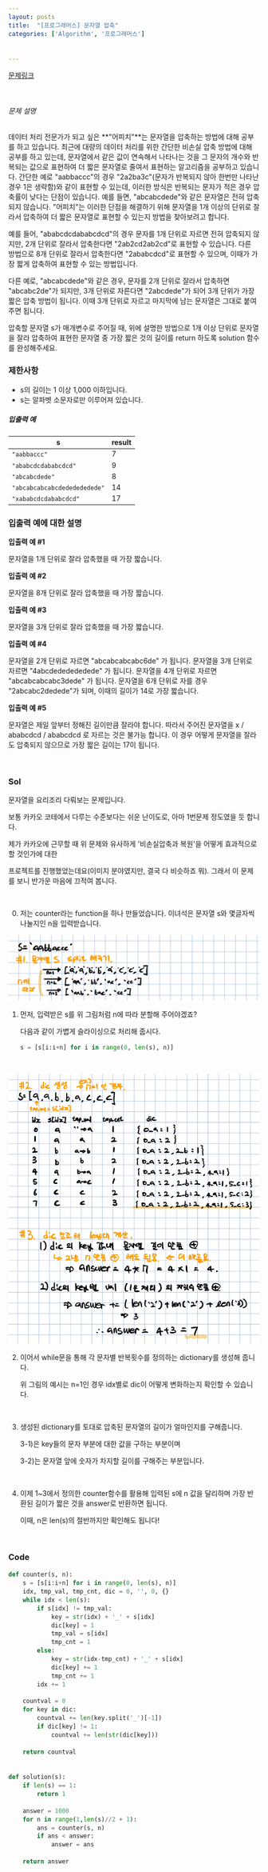 ```yaml
---
layout: posts
title:  "[프로그래머스] 문자열 압축"
categories: ['Algorithm', '프로그래머스']


---
```


[문제링크](https://programmers.co.kr/learn/courses/30/lessons/60057)

<br/>

###### 문제 설명

데이터 처리 전문가가 되고 싶은 **"어피치"**는 문자열을 압축하는 방법에 대해 공부를 하고 있습니다. 최근에 대량의 데이터 처리를 위한 간단한 비손실 압축 방법에 대해 공부를 하고 있는데, 문자열에서 같은 값이 연속해서 나타나는 것을 그 문자의 개수와 반복되는 값으로 표현하여 더 짧은 문자열로 줄여서 표현하는 알고리즘을 공부하고 있습니다.
간단한 예로 "aabbaccc"의 경우 "2a2ba3c"(문자가 반복되지 않아 한번만 나타난 경우 1은 생략함)와 같이 표현할 수 있는데, 이러한 방식은 반복되는 문자가 적은 경우 압축률이 낮다는 단점이 있습니다. 예를 들면, "abcabcdede"와 같은 문자열은 전혀 압축되지 않습니다. "어피치"는 이러한 단점을 해결하기 위해 문자열을 1개 이상의 단위로 잘라서 압축하여 더 짧은 문자열로 표현할 수 있는지 방법을 찾아보려고 합니다.

예를 들어, "ababcdcdababcdcd"의 경우 문자를 1개 단위로 자르면 전혀 압축되지 않지만, 2개 단위로 잘라서 압축한다면 "2ab2cd2ab2cd"로 표현할 수 있습니다. 다른 방법으로 8개 단위로 잘라서 압축한다면 "2ababcdcd"로 표현할 수 있으며, 이때가 가장 짧게 압축하여 표현할 수 있는 방법입니다.

다른 예로, "abcabcdede"와 같은 경우, 문자를 2개 단위로 잘라서 압축하면 "abcabc2de"가 되지만, 3개 단위로 자른다면 "2abcdede"가 되어 3개 단위가 가장 짧은 압축 방법이 됩니다. 이때 3개 단위로 자르고 마지막에 남는 문자열은 그대로 붙여주면 됩니다.

압축할 문자열 s가 매개변수로 주어질 때, 위에 설명한 방법으로 1개 이상 단위로 문자열을 잘라 압축하여 표현한 문자열 중 가장 짧은 것의 길이를 return 하도록 solution 함수를 완성해주세요.

### 제한사항

- s의 길이는 1 이상 1,000 이하입니다.
- s는 알파벳 소문자로만 이루어져 있습니다.

##### 입출력 예

| s                            | result |
| ---------------------------- | ------ |
| `"aabbaccc"`                 | 7      |
| `"ababcdcdababcdcd"`         | 9      |
| `"abcabcdede"`               | 8      |
| `"abcabcabcabcdededededede"` | 14     |
| `"xababcdcdababcdcd"`        | 17     |

### 입출력 예에 대한 설명

**입출력 예 #1**

문자열을 1개 단위로 잘라 압축했을 때 가장 짧습니다.

**입출력 예 #2**

문자열을 8개 단위로 잘라 압축했을 때 가장 짧습니다.

**입출력 예 #3**

문자열을 3개 단위로 잘라 압축했을 때 가장 짧습니다.

**입출력 예 #4**

문자열을 2개 단위로 자르면 "abcabcabcabc6de" 가 됩니다.
문자열을 3개 단위로 자르면 "4abcdededededede" 가 됩니다.
문자열을 4개 단위로 자르면 "abcabcabcabc3dede" 가 됩니다.
문자열을 6개 단위로 자를 경우 "2abcabc2dedede"가 되며, 이때의 길이가 14로 가장 짧습니다.

**입출력 예 #5**

문자열은 제일 앞부터 정해진 길이만큼 잘라야 합니다.
따라서 주어진 문자열을 x / ababcdcd / ababcdcd 로 자르는 것은 불가능 합니다.
이 경우 어떻게 문자열을 잘라도 압축되지 않으므로 가장 짧은 길이는 17이 됩니다.



<br/>

### Sol

문자열을 요리조리 다뤄보는 문제입니다.

보통 카카오 코테에서 다루는 수준보다는 쉬운 난이도로, 아마 1번문제 정도였을 듯 합니다.

제가 카카오에 근무할 때 위 문제와 유사하게 '비손실압축과 복원'을 어떻게 효과적으로 할 것인가에 대한

프로젝트를 진행했었는데요(이미지 분야였지만, 결국 다 비슷하죠 뭐). 그래서 이 문제를 보니 반가운 마음에 끄적여 봅니다.

<br/>

0. 저는 counter라는 function을 하나 만들었습니다. 이녀석은 문자열 s와 몇글자씩 나눌지인 n을 입력받습니다.

![image-20210702161409458](https://github.com/guard1000/guard1000.github.io/blob/master/imgs/%5Bprogrammers%5D%20compress%20string_1.png?raw=true)



1. 먼저, 입력받은 s를 위 그림처럼 n에 따라 분할해 주어야겠죠?

   다음과 같이 가볍게 슬라이싱으로 처리해 줍시다.

   ```python
   s = [s[i:i+n] for i in range(0, len(s), n)]
   ```

<br/>

![image-20210702161637880](https://github.com/guard1000/guard1000.github.io/blob/master/imgs/%5Bprogrammers%5D%20compress%20string_2.png?raw=true)

2. 이어서 while문을 통해 각 문자별 반복횟수를 정의하는 dictionary를 생성해 줍니다.

   위 그림의 예시는 n=1인 경우 idx별로 dic이 어떻게 변화하는지 확인할 수 있습니다.

   <br/>

3. 생성된 dictionary를 토대로 압축된 문자열의 길이가 얼마인지를 구해줍니다.

   3-1)은 key들의 문자 부분에 대한 값을 구하는 부분이며

   3-2)는 문자열 앞에 숫자가 차지할 길이를 구해주는 부분입니다.

   <br/>

4. 이제 1~3에서 정의한 counter함수를 활용해 입력된 s에 n 값을 달리하며 가장 반환된 길이가 짧은 것을 answer로 반환하면 됩니다.

   이때, n은 len(s)의 절반까지만 확인해도 됩니다!



<br/>

### Code

```python
def counter(s, n):
    s = [s[i:i+n] for i in range(0, len(s), n)]
    idx, tmp_val, tmp_cnt, dic = 0, '', 0, {}
    while idx < len(s):
        if s[idx] != tmp_val:
            key = str(idx) + '_' + s[idx]
            dic[key] = 1
            tmp_val = s[idx]
            tmp_cnt = 1
        else:
            key = str(idx-tmp_cnt) + '_' + s[idx]
            dic[key] += 1
            tmp_cnt += 1
        idx += 1
    
    countval = 0
    for key in dic:
        countval += len(key.split('_')[-1])
        if dic[key] != 1:
            countval += len(str(dic[key]))
            
    return countval
    
    
def solution(s):
    if len(s) == 1:
        return 1
    
    answer = 1000
    for n in range(1,len(s)//2 + 1):
        ans = counter(s, n)
        if ans < answer:
            answer = ans
    
    return answer
```



